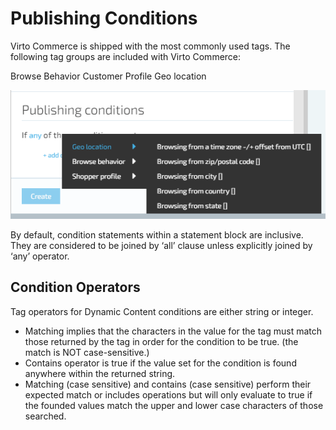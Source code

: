 # Publishing Conditions 

Virto Commerce is shipped with the most commonly used tags. The following tag groups are included with Virto Commerce:

Browse Behavior
Customer Profile
Geo location

![Fig. Publishing.Conditions](media/screen-publishing-conditions.png)

By default, condition statements within a statement block are inclusive. They are considered to be joined by ‘all’ clause unless explicitly joined by  ‘any’ operator.

## Condition Operators

Tag operators for Dynamic Content conditions are either string or integer.

* Matching implies that the characters in the value for the tag must match those returned by the tag in order for the condition to be true. (the match is NOT case-sensitive.)
* Contains operator is true if the value set for the condition is found anywhere within the returned string.
* Matching (case sensitive) and contains (case sensitive) perform their expected match or includes operations but will only evaluate to true if the founded values match the upper and lower case characters of those searched.
